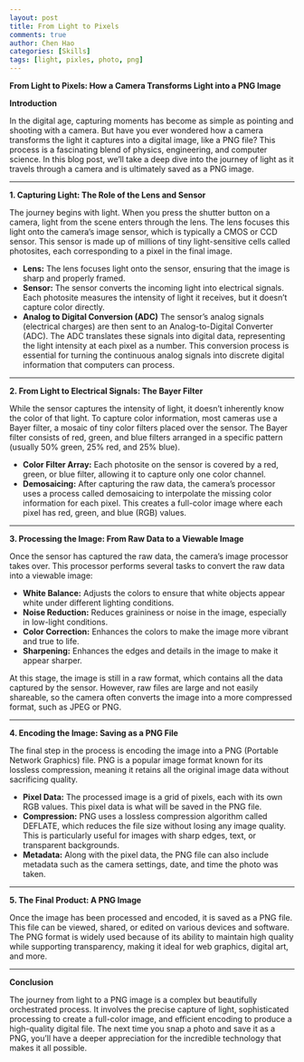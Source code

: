 ```yaml
---
layout: post
title: From Light to Pixels
comments: true
author: Chen Hao
categories: [Skills]
tags: [light, pixles, photo, png]
---
```


**From Light to Pixels: How a Camera Transforms Light into a PNG Image**

**Introduction**

In the digital age, capturing moments has become as simple as pointing and shooting with a camera. But have you ever wondered how a camera transforms the light it captures into a digital image, like a PNG file? This process is a fascinating blend of physics, engineering, and computer science. In this blog post, we’ll take a deep dive into the journey of light as it travels through a camera and is ultimately saved as a PNG image.

---

**1. Capturing Light: The Role of the Lens and Sensor**

The journey begins with light. When you press the shutter button on a camera, light from the scene enters through the lens. The lens focuses this light onto the camera’s image sensor, which is typically a CMOS or CCD sensor. This sensor is made up of millions of tiny light-sensitive cells called photosites, each corresponding to a pixel in the final image.

- **Lens:** The lens focuses light onto the sensor, ensuring that the image is sharp and properly framed.
- **Sensor:** The sensor converts the incoming light into electrical signals. Each photosite measures the intensity of light it receives, but it doesn’t capture color directly.
- **Analog to Digital Conversion (ADC)** The sensor’s analog signals (electrical charges) are then sent to an Analog-to-Digital Converter (ADC). The ADC translates these signals into digital data, representing the light intensity at each pixel as a number. This conversion process is essential for turning the continuous analog signals into discrete digital information that computers can process.

---

**2. From Light to Electrical Signals: The Bayer Filter**

While the sensor captures the intensity of light, it doesn’t inherently know the color of that light. To capture color information, most cameras use a Bayer filter, a mosaic of tiny color filters placed over the sensor. The Bayer filter consists of red, green, and blue filters arranged in a specific pattern (usually 50% green, 25% red, and 25% blue).

- **Color Filter Array:** Each photosite on the sensor is covered by a red, green, or blue filter, allowing it to capture only one color channel.
- **Demosaicing:** After capturing the raw data, the camera’s processor uses a process called demosaicing to interpolate the missing color information for each pixel. This creates a full-color image where each pixel has red, green, and blue (RGB) values.

---

**3. Processing the Image: From Raw Data to a Viewable Image**

Once the sensor has captured the raw data, the camera’s image processor takes over. This processor performs several tasks to convert the raw data into a viewable image:

- **White Balance:** Adjusts the colors to ensure that white objects appear white under different lighting conditions.
- **Noise Reduction:** Reduces graininess or noise in the image, especially in low-light conditions.
- **Color Correction:** Enhances the colors to make the image more vibrant and true to life.
- **Sharpening:** Enhances the edges and details in the image to make it appear sharper.

At this stage, the image is still in a raw format, which contains all the data captured by the sensor. However, raw files are large and not easily shareable, so the camera often converts the image into a more compressed format, such as JPEG or PNG.

---

**4. Encoding the Image: Saving as a PNG File**

The final step in the process is encoding the image into a PNG (Portable Network Graphics) file. PNG is a popular image format known for its lossless compression, meaning it retains all the original image data without sacrificing quality.

- **Pixel Data:** The processed image is a grid of pixels, each with its own RGB values. This pixel data is what will be saved in the PNG file.
- **Compression:** PNG uses a lossless compression algorithm called DEFLATE, which reduces the file size without losing any image quality. This is particularly useful for images with sharp edges, text, or transparent backgrounds.
- **Metadata:** Along with the pixel data, the PNG file can also include metadata such as the camera settings, date, and time the photo was taken.

---

**5. The Final Product: A PNG Image**

Once the image has been processed and encoded, it is saved as a PNG file. This file can be viewed, shared, or edited on various devices and software. The PNG format is widely used because of its ability to maintain high quality while supporting transparency, making it ideal for web graphics, digital art, and more.

---

**Conclusion**

The journey from light to a PNG image is a complex but beautifully orchestrated process. It involves the precise capture of light, sophisticated processing to create a full-color image, and efficient encoding to produce a high-quality digital file. The next time you snap a photo and save it as a PNG, you’ll have a deeper appreciation for the incredible technology that makes it all possible.


